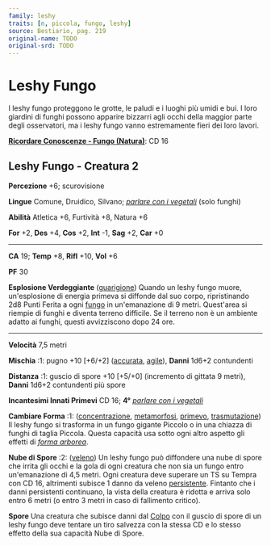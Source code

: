 ```yaml
---
family: leshy
traits: [n, piccola, fungo, leshy]
source: Bestiario, pag. 219
original-name: TODO
original-srd: TODO
---
```


# Leshy Fungo

I leshy fungo proteggono le grotte, le paludi e i luoghi più umidi e bui. I loro
giardini di funghi possono apparire bizzarri agli occhi della maggior parte
degli osservatori, ma i leshy fungo vanno estremamente fieri dei loro lavori.

**[Ricordare Conoscenze - Fungo (Natura)](/azioni/abilita/ricordare-conoscenze)**:
CD 16

## Leshy Fungo - Creatura 2

**Percezione** +6; scurovisione

**Lingue** Comune, Druidico, Silvano;
_[parlare con i vegetali](/incantesimi/parlare-con-i-vegetali)_ (solo funghi)

**Abilità** Atletica +6, Furtività +8, Natura +6

**For** +2, **Des** +4, **Cos** +2, **Int** -1, **Sag** +2, **Car** +0

---

**CA** 19; **Temp** +8, **Rifl** +10, **Vol** +6

**PF** 30

**Esplosione Verdeggiante** ([guarigione](/tratti/guarigione)) Quando un leshy
fungo muore, un'esplosione di energia primeva si diffonde dal suo corpo,
ripristinando 2d8 Punti Ferita a ogni [fungo](/tratti/fungo) in un'emanazione di
9 metri. Quest'area si riempie di funghi e diventa terreno difficile. Se il
terreno non è un ambiente adatto ai funghi, questi avvizziscono dopo 24 ore.

---

**Velocità** 7,5 metri

**Mischia** :1: pugno +10 \[+6/+2] ([accurata](/tratti/accurata),
[agile](/tratti/agile)), **Danni** 1d6+2 contundenti

**Distanza** :1: guscio di spore +10 \[+5/+0] (incremento di gittata 9 metri),
**Danni** 1d6+2 contundenti più spore

**Incantesimi Innati Primevi** CD 16; **4°**
_[parlare con i vegetali](/incantesimi/parlare-con-i-vegetali)_

**Cambiare Forma** :1: ([concentrazione](/tratti/concentrazione),
[metamorfosi](/tratti/metamorfosi), [primevo](/tratti/primevo),
[trasmutazione](/tratti/trasmutazione)) Il leshy fungo si trasforma in un fungo
gigante Piccolo o in una chiazza di funghi di taglia Piccola. Questa capacità
usa sotto ogni altro aspetto gli effetti di
_[forma arborea](/incantesimi/forma-arborea)_.

**Nube di Spore** :2: ([veleno](/tratti/veleno)) Un leshy fungo può diffondere
una nube di spore che irrita gli occhi e la gola di ogni creatura che non sia un
fungo entro un'emanazione di 4,5 metri. Ogni creatura deve superare un TS su
Tempra con CD 16, altrimenti subisce 1 danno da veleno
[persistente](/condizioni/danno-persistente). Fintanto che i danni persistenti
continuano, la vista della creatura è ridotta e arriva solo entro 6 metri (o
entro 3 metri in caso di fallimento critico).

**Spore** Una creatura che subisce danni dal [Colpo](/azioni/base/colpire) con
il guscio di spore di un leshy fungo deve tentare un tiro salvezza con la stessa
CD e lo stesso effetto della sua capacità Nube di Spore.
